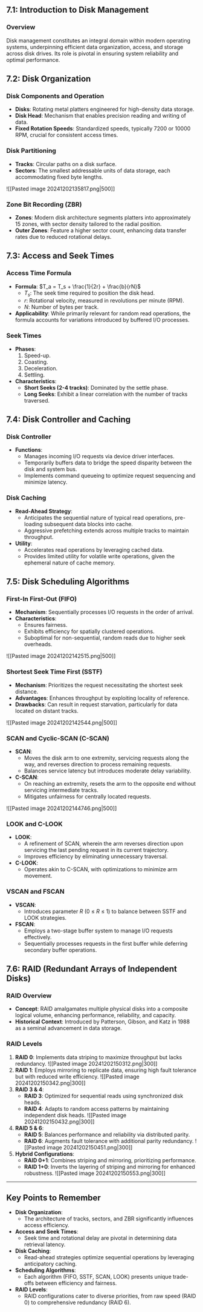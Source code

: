 ## 7.1: Introduction to Disk Management
### Overview
Disk management constitutes an integral domain within modern operating systems, underpinning efficient data organization, access, and storage across disk drives. Its role is pivotal in ensuring system reliability and optimal performance.

## 7.2: Disk Organization
### Disk Components and Operation
- **Disks**: Rotating metal platters engineered for high-density data storage.
- **Disk Head**: Mechanism that enables precision reading and writing of data.
- **Fixed Rotation Speeds**: Standardized speeds, typically 7200 or 10000 RPM, crucial for consistent access times.

### Disk Partitioning
- **Tracks**: Circular paths on a disk surface.
- **Sectors**: The smallest addressable units of data storage, each accommodating fixed byte lengths.

![[Pasted image 20241202135817.png|500]]

### Zone Bit Recording (ZBR)
- **Zones**: Modern disk architecture segments platters into approximately 15 zones, with sector density tailored to the radial position.
- **Outer Zones**: Feature a higher sector count, enhancing data transfer rates due to reduced rotational delays.

## 7.3: Access and Seek Times
### Access Time Formula
- **Formula**: $T_a = T_s + \frac{1}{2r} + \frac{b}{rN}$
  - $T_s$: The seek time required to position the disk head.
  - $r$: Rotational velocity, measured in revolutions per minute (RPM).
  - $N$: Number of bytes per track.
- **Applicability**: While primarily relevant for random read operations, the formula accounts for variations introduced by buffered I/O processes.

### Seek Times
- **Phases**:
  1. Speed-up.
  2. Coasting.
  3. Deceleration.
  4. Settling.
- **Characteristics**:
  - **Short Seeks (2-4 tracks)**: Dominated by the settle phase.
  - **Long Seeks**: Exhibit a linear correlation with the number of tracks traversed.

## 7.4: Disk Controller and Caching
### Disk Controller
- **Functions**:
  - Manages incoming I/O requests via device driver interfaces.
  - Temporarily buffers data to bridge the speed disparity between the disk and system bus.
  - Implements command queueing to optimize request sequencing and minimize latency.

### Disk Caching
- **Read-Ahead Strategy**:
  - Anticipates the sequential nature of typical read operations, pre-loading subsequent data blocks into cache.
  - Aggressive prefetching extends across multiple tracks to maintain throughput.
- **Utility**:
  - Accelerates read operations by leveraging cached data.
  - Provides limited utility for volatile write operations, given the ephemeral nature of cache memory.

## 7.5: Disk Scheduling Algorithms
### First-In First-Out (FIFO)
- **Mechanism**: Sequentially processes I/O requests in the order of arrival.
- **Characteristics**:
  - Ensures fairness.
  - Exhibits efficiency for spatially clustered operations.
  - Suboptimal for non-sequential, random reads due to higher seek overheads.

![[Pasted image 20241202142515.png|500]]

### Shortest Seek Time First (SSTF)
- **Mechanism**: Prioritizes the request necessitating the shortest seek distance.
- **Advantages**: Enhances throughput by exploiting locality of reference.
- **Drawbacks**: Can result in request starvation, particularly for data located on distant tracks.

![[Pasted image 20241202142544.png|500]]

### SCAN and Cyclic-SCAN (C-SCAN)
- **SCAN**:
  - Moves the disk arm to one extremity, servicing requests along the way, and reverses direction to process remaining requests.
  - Balances service latency but introduces moderate delay variability.
- **C-SCAN**:
  - On reaching an extremity, resets the arm to the opposite end without servicing intermediate tracks.
  - Mitigates unfairness for centrally located requests.

![[Pasted image 20241202144746.png|500]]

### LOOK and C-LOOK
- **LOOK**:
  - A refinement of SCAN, wherein the arm reverses direction upon servicing the last pending request in its current trajectory.
  - Improves efficiency by eliminating unnecessary traversal.
- **C-LOOK**:
  - Operates akin to C-SCAN, with optimizations to minimize arm movement.

### VSCAN and FSCAN
- **VSCAN**:
  - Introduces parameter $R$ (0 $\leq$ $R$ $\leq$ 1) to balance between SSTF and LOOK strategies.
- **FSCAN**:
  - Employs a two-stage buffer system to manage I/O requests effectively.
  - Sequentially processes requests in the first buffer while deferring secondary buffer operations.

## 7.6: RAID (Redundant Arrays of Independent Disks)
### RAID Overview
- **Concept**: RAID amalgamates multiple physical disks into a composite logical volume, enhancing performance, reliability, and capacity.
- **Historical Context**: Introduced by Patterson, Gibson, and Katz in 1988 as a seminal advancement in data storage.

### RAID Levels
1. **RAID 0**: Implements data striping to maximize throughput but lacks redundancy.
	![[Pasted image 20241202150312.png|300]]
2. **RAID 1**: Employs mirroring to replicate data, ensuring high fault tolerance but with reduced write efficiency.
	![[Pasted image 20241202150342.png|300]]
3. **RAID 3 & 4**:
   - **RAID 3**: Optimized for sequential reads using synchronized disk heads.
   - **RAID 4**: Adapts to random access patterns by maintaining independent disk heads.
	![[Pasted image 20241202150432.png|300]]
1. **RAID 5 & 6**:
   - **RAID 5**: Balances performance and reliability via distributed parity.
   - **RAID 6**: Augments fault tolerance with additional parity redundancy.
   ![[Pasted image 20241202150451.png|300]]
1. **Hybrid Configurations**:
   - **RAID 0+1**: Combines striping and mirroring, prioritizing performance.
   - **RAID 1+0**: Inverts the layering of striping and mirroring for enhanced robustness.
	![[Pasted image 20241202150553.png|300]]

---

## Key Points to Remember

- **Disk Organization**:
  - The architecture of tracks, sectors, and ZBR significantly influences access efficiency.
- **Access and Seek Times**:
  - Seek time and rotational delay are pivotal in determining data retrieval latency.
- **Disk Caching**:
  - Read-ahead strategies optimize sequential operations by leveraging anticipatory caching.
- **Scheduling Algorithms**:
  - Each algorithm (FIFO, SSTF, SCAN, LOOK) presents unique trade-offs between efficiency and fairness.
- **RAID Levels**:
  - RAID configurations cater to diverse priorities, from raw speed (RAID 0) to comprehensive redundancy (RAID 6).
